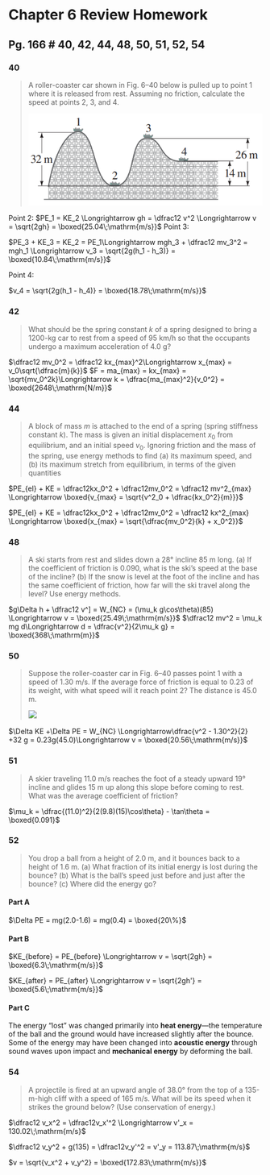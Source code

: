 # Chapter 6 Review Homework

##   Pg. 166 # 40, 42, 44, 48, 50, 51, 52, 54

### 40

> A roller-coaster car shown in Fig. 6–40 below is pulled up to point 1 where it is released from rest. Assuming no friction, calculate the speed at points 2, 3, and 4.
>
> ![](../images/Problem%206-40.png)

 Point 2: 
$PE_1 = KE_2 \Longrightarrow gh = \dfrac12 v^2 \Longrightarrow v = \sqrt{2gh} = \boxed{25.04\;\mathrm{m/s}}$
Point 3:

$PE_3 + KE_3 = KE_2 = PE_1\Longrightarrow mgh_3 + \dfrac12 mv_3^2 = mgh_1 \Longrightarrow v_3 = \sqrt{2g(h_1 - h_3)} = \boxed{10.84\;\mathrm{m/s}}$

Point 4:

$v_4 = \sqrt{2g(h_1 - h_4)} = \boxed{18.78\;\mathrm{m/s}}$

### 42

>What should be the spring constant $k$ of a spring designed to bring a 1200-kg car to rest from a speed of 95 km/h so that the occupants undergo a maximum acceleration of 4.0 g?

$\dfrac12 mv_0^2 = \dfrac12 kx_{max}^2\Longrightarrow x_{max} = v_0\sqrt{\dfrac{m}{k}}$
$F = ma_{max} = kx_{max} = \sqrt{mv_0^2k}\Longrightarrow k = \dfrac{ma_{max}^2}{v_0^2} = \boxed{2648\;\mathrm{N/m}}$ 

### 44

> A block of mass $m$ is attached to the end of a spring (spring stiffness constant $k$). The mass is given an initial displacement $x_0$ from equilibrium, and an initial speed $v_0$. Ignoring friction and the mass of the spring, use energy methods to find (a) its maximum speed, and (b) its maximum stretch from equilibrium, in terms of the given quantities

$PE_{el} + KE = \dfrac12kx_0^2 + \dfrac12mv_0^2 = \dfrac12 mv^2_{max} \Longrightarrow \boxed{v_{max} = \sqrt{v^2_0 + \dfrac{kx_0^2}{m}}}$

$PE_{el} + KE = \dfrac12kx_0^2 + \dfrac12mv_0^2 = \dfrac12 kx^2_{max} \Longrightarrow \boxed{x_{max} = \sqrt{\dfrac{mv_0^2}{k} + x_0^2}}$

### 48

>  A ski starts from rest and slides down a 28° incline 85 m long. (a) If the coefficient of friction is 0.090, what is the ski’s speed at the base of the incline? (b) If the snow is level at the foot of the incline and has the same coefficient of friction, how far will the ski travel along the level? Use energy methods.

$g\Delta h + \dfrac12 v^] = W_{NC} = (\mu_k g\cos\theta)(85) \Longrightarrow v = \boxed{25.49\;\mathrm{m/s}}$
$\dfrac12 mv^2 = \mu_k mg d\Longrightarrow d = \dfrac{v^2}{2\mu_k g} = \boxed{368\;\mathrm{m}}$

### 50

> Suppose the roller-coaster car in Fig. 6–40 passes point 1 with a speed of 1.30 m/s. If the average force of friction is equal to 0.23 of its weight, with what speed will it reach point 2? The distance is 45.0 m.
>
> ![](/home/ou/Downloads/AP%20and%20SAT%20Subject/AP/physics/md/AP-Physics-1/images/Problem%206-40.png)

$\Delta KE +\Delta PE = W_{NC} \Longrightarrow\dfrac{v^2 - 1.30^2}{2} +32 g = 0.23g(45.0)\Longrightarrow v = \boxed{20.56\;\mathrm{m/s}}$

### 51

> A skier traveling 11.0 m/s reaches the foot of a steady upward 19° incline and glides 15 m up along this slope before coming to rest. What was the average coefficient of friction?

$\mu_k = \dfrac{(11.0)^2}{2(9.8)(15)\cos\theta} - \tan\theta = \boxed{0.091}$

### 52

> You drop a ball from a height of 2.0 m, and it bounces back to a height of 1.6 m. (a) What fraction of its initial energy is lost during the bounce? (b) What is the ball’s speed just before and just after the bounce? (c) Where did the energy go?

#### Part A

$\Delta PE = mg(2.0-1.6) = mg(0.4) = \boxed{20\%}$

#### Part B

$KE_{before} = PE_{before} \Longrightarrow v = \sqrt{2gh} = \boxed{6.3\;\mathrm{m/s}}$

$KE_{after} = PE_{after} \Longrightarrow v = \sqrt{2gh'} = \boxed{5.6\;\mathrm{m/s}}$

#### Part C

The energy “lost” was changed primarily into **heat energy**—the temperature of the ball and the ground would have increased slightly after the bounce. Some of the energy may have been changed into **acoustic energy** through sound waves upon impact and **mechanical energy** by deforming the ball. 

### 54

> A projectile is fired at an upward angle of 38.0° from the top of a 135-m-high cliff with a speed of 165 m/s. What will be its speed when it strikes the ground below? (Use conservation of energy.)

$\dfrac12 v_x^2  = \dfrac12v_x'^2 \Longrightarrow v'_x = 130.02\;\mathrm{m/s}$

$\dfrac12 v_y^2 + g(135) = \dfrac12v_y'^2 = v'_y = 113.87\;\mathrm{m/s}$

$v = \sqrt{v_x^2 + v_y^2} = \boxed{172.83\;\mathrm{m/s}}$

